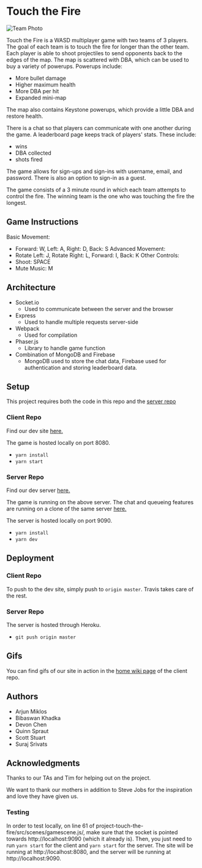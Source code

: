 # Touch the Fire
![Team Photo](https://i.imgur.com/VrUfsHW.png)

Touch the Fire is a WASD multiplayer game with two teams of 3 players. The goal of each team is to touch the fire for longer than the other team.  Each player is able to shoot projectiles to send opponents back to the edges of the map.  The map is scattered with DBA, which can be used to buy a variety of powerups.  Powerups include:
* More bullet damage
* Higher maximum health
* More DBA per hit
* Expanded mini-map

The map also contains Keystone powerups, which provide a little DBA and restore health.

There is a chat so that players can communicate with one another during the game.  A leaderboard page keeps track of players' stats.  These include:
* wins
* DBA collected
* shots fired

The game allows for sign-ups and sign-ins with username, email, and password.  There is also an option to sign-in as a guest.

The game consists of a 3 minute round in which each team attempts to control the fire. The winning team is the one who was touching the fire the longest.

## Game Instructions
Basic Movement:
* Forward: W, Left: A, Right: D, Back: S
Advanced Movement:
* Rotate Left: J, Rotate Right: L, Forward: I, Back: K
Other Controls:
* Shoot: SPACE
* Mute Music: M

## Architecture

* Socket.io
    * Used to communicate between the server and the browser
* Express
    * Used to handle multiple requests server-side
* Webpack
    * Used for compilation
* Phaser.js
    * Library to handle game function
* Combination of MongoDB and Firebase
    * MongoDB used to store the chat data, Firebase used for authentication and storing leaderboard data.

## Setup

This project requires both the code in this repo and the [server repo](https://github.com/dartmouth-cs52-20X/project-api-touch-the-fire)

### Client Repo

Find our dev site [here.](http://touch-the-fire.surge.sh/)

The game is hosted locally on port 8080.

- `yarn install`
- `yarn start`

### Server Repo

Find our dev server [here.](https://touch-the-fire-api.herokuapp.com/)

The game is running on the above server.  The chat and queueing features are running on a clone of the same server [here.](https://touchthefirechat.herokuapp.com/)

The server is hosted locally on port 9090.

- `yarn install`
- `yarn dev`

## Deployment

### Client Repo

To push to the dev site, simply push to `origin master`. Travis takes care of the rest.

### Server Repo

The server is hosted through Heroku.

- `git push origin master`

## Gifs

You can find gifs of our site in action in the [home wiki page](https://github.com/dartmouth-cs52-20X/project-touch-the-fire/wiki) of the client repo.

## Authors

* Arjun Miklos
* Bibaswan Khadka
* Devon Chen
* Quinn Spraut
* Scott Stuart
* Suraj Srivats

## Acknowledgments

Thanks to our TAs and Tim for helping out on the project.

We want to thank our mothers in addition to Steve Jobs for the inspiration and love they have given us.

### Testing
In order to test locally, on line 61 of project-touch-the-fire/src/scenes/gamescene.js/, make sure that the socket is pointed towards http://localhost:9090 (which it already is).  Then, you just need to run `yarn start` for the client and `yarn start` for the server.  The site will be running at http://localhost:8080, and the server will be running at http://localhost:9090.
